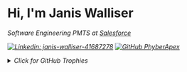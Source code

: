 # Hi, I'm Janis Walliser

<p><em>Software Engineering PMTS at <a href="https://www.salesforce.com">Salesforce</a>

[![Linkedin: janis-walliser-41687278](https://img.shields.io/badge/-Janis-blue?style=flat-square&logo=Linkedin&logoColor=white&link=https://www.linkedin.com/in/janis-walliser-41687278/)](https://www.linkedin.com/in/janis-walliser-41687278)
[![GitHub PhyberApex](https://img.shields.io/github/followers/phyberapex?label=follow&style=social)](https://github.com/PhyberApex)

<details>
<summary>Click for GitHub Trophies</summary>

[![trophy](https://github-profile-trophy.vercel.app/?username=phyberapex&theme=nord&column=7)](https://github.com/ryo-ma/github-profile-trophy)
</details>
